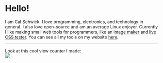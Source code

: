 # Hello!
I am Cal Schwick. I love programming, electronics, and technology in general. I also love open-source and am an average Linux enjoyer.
Currently I like making small web tools for programmers, like an <a href="https://calschwick.net/image-maker">image maker</a> and <a href="https://calschwick.net/css-tester">live CSS tester</a>.
You can see all my tools on my website <a href="https://calschwick.net/">here</a>.

---
Look at this cool view counter I made:  
<img src="https://img-server.calsch.repl.co/counter/site">

